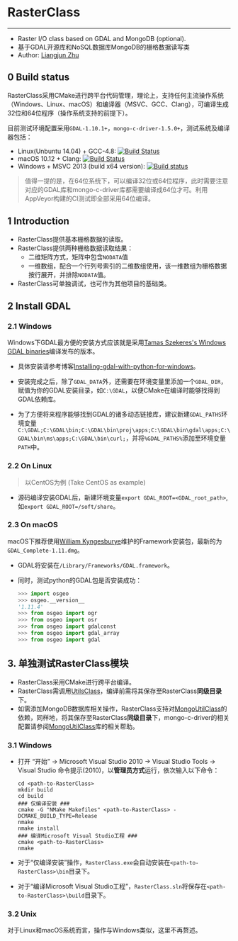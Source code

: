 # RasterClass
-------------

+ Raster I/O class based on GDAL and MongoDB (optional).
+ 基于GDAL开源库和NoSQL数据库MongoDB的栅格数据读写类
+ Author: [Liangjun Zhu](http://zhulj.net)

## 0 Build status
RasterClass采用CMake进行跨平台代码管理，理论上，支持任何主流操作系统（Windows、Linux、macOS）和编译器（MSVC、GCC、Clang），可编译生成32位和64位程序（操作系统支持的前提下）。


目前测试环境配置采用`GDAL-1.10.1+`，`mongo-c-driver-1.5.0+`，测试系统及编译器包括：

+ Linux(Unbuntu 14.04) + GCC-4.8: [![Build Status](http://badges.herokuapp.com/travis/lreis2415/RasterClass?branch=master&env=BUILD_NAME=linux_gcc48&label=linux_gcc48)](https://travis-ci.org/lreis2415/RasterClass)
+ macOS 10.12 + Clang: [![Build Status](http://badges.herokuapp.com/travis/lreis2415/RasterClass?branch=master&env=BUILD_NAME=osx_xcode&label=osx_xcode)](https://travis-ci.org/lreis2415/RasterClass)
+ Windows + MSVC 2013 (build x64 version): [![Build status](https://ci.appveyor.com/api/projects/status/k11kcl47ehjco01h/branch/master?svg=true)](https://ci.appveyor.com/project/lreis-2415/rasterclass/branch/master)

> 值得一提的是，在64位系统下，可以编译32位或64位程序，此时需要注意对应的GDAL库和mongo-c-driver库都需要编译成64位才可。利用AppVeyor构建的CI测试即全部采用64位编译。

## 1 Introduction
+ RasterClass提供基本栅格数据的读取。
+ RasterClass提供两种栅格数据读取结果：
    + 二维矩阵方式，矩阵中包含`NODATA`值
    + 一维数组，配合一个行列号索引的二维数组使用，该一维数组为栅格数据按行展开，并排除`NODATA`值。
+ RasterClass可单独调试，也可作为其他项目的基础类。

## 2 Install GDAL
### 2.1 Windows
Windows下GDAL最方便的安装方式应该就是采用[Tamas Szekeres's Windows GDAL binaries](http://www.gisinternals.com/release.php)编译发布的版本。

+ 具体安装请参考博客[Installing-gdal-with-python-for-windows](https://sandbox.idre.ucla.edu/sandbox/tutorials/installing-gdal-for-windows "installing-gdal-with-python-for-windows")。

+ 安装完成之后，除了`GDAL_DATA`外，还需要在环境变量里添加一个`GDAL_DIR`，赋值为你的GDAL安装目录，如`C:\GDAL`，以便CMake在编译时能够找得到GDAL依赖库。

+ 为了方便将来程序能够找到GDAL的诸多动态链接库，建议新建`GDAL_PATHS`环境变量`C:\GDAL;C:\GDAL\bin;C:\GDAL\bin\proj\apps;C:\GDAL\bin\gdal\apps;C:\GDAL\bin\ms\apps;C:\GDAL\bin\curl;`，并将`%GDAL_PATHS%`添加至环境变量`PATH`中。

### 2.2 On Linux

> 以CentOS为例 (Take CentOS as example)

+ 源码编译安装GDAL后，新建环境变量`export GDAL_ROOT=<GDAL_root_path>`, 如`export GDAL_ROOT=/soft/share`。

### 2.3 On macOS
macOS下推荐使用[William Kyngesburye](http://www.kyngchaos.com/software:frameworks)维护的Framework安装包，最新的为`GDAL_Complete-1.11.dmg`。

+ GDAL将安装在`/Library/Frameworks/GDAL.framework`。
+ 同时，测试python的GDAL包是否安装成功：

	```python
	>>> import osgeo
	>>> osgeo.__version__
	'1.11.4'
	>>> from osgeo import ogr
	>>> from osgeo import osr
	>>> from osgeo import gdalconst
	>>> from osgeo import gdal_array
	>>> from osgeo import gdal
	```

## 3. 单独测试RasterClass模块

+ RasterClass采用CMake进行跨平台编译。
+ RasterClass需调用[UtilsClass](https://github.com/lreis2415/UtilsClass)，编译前需将其保存至RasterClass**同级目录**下。
+ 如需添加MongoDB数据库相关操作，RasterClass支持对[MongoUtilClass](https://github.com/lreis2415/MongoUtilClass)的依赖，同样地，将其保存至RasterClass**同级目录**下，mongo-c-driver的相关配置请参阅[MongoUtilClass](https://github.com/lreis2415/MongoUtilClass)库的相关帮助。

### 3.1 Windows
+ 打开 “开始” -> Microsoft Visual Studio 2010 -> Visual Studio Tools -> Visual Studio 命令提示(2010)，以**管理员方式**运行，依次输入以下命令：

	```shell
	cd <path-to-RasterClass>
	mkdir build
	cd build
	### 仅编译安装 ###
	cmake -G "NMake Makefiles" <path-to-RasterClass> -DCMAKE_BUILD_TYPE=Release
	nmake
	nmake install
	### 编译Microsoft Visual Studio工程 ###
	cmake <path-to-RasterClass>
	nmake
	```

+ 对于“仅编译安装”操作，`RasterClass.exe`会自动安装在`<path-to-RasterClass>\bin`目录下。
+ 对于“编译Microsoft Visual Studio工程”，`RasterClass.sln`将保存在`<path-to-RasterClass>\build`目录下。

### 3.2 Unix
对于Linux和macOS系统而言，操作与Windows类似，这里不再赘述。
